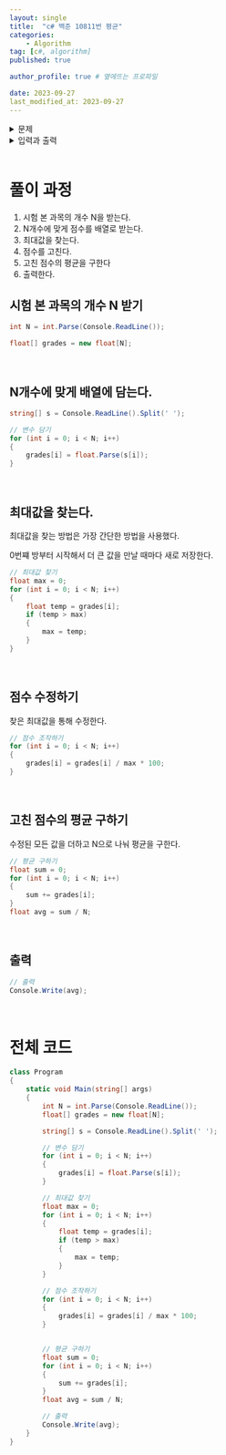 ```yaml
---
layout: single
title:  "c# 백준 10811번 평균"
categories: 
    - Algorithm
tag: [c#, algorithm]
published: true

author_profile: true # 옆에뜨는 프로파일

date: 2023-09-27
last_modified_at: 2023-09-27
---
```


<details>
<summary>문제</summary>
<div markdown="1"> 

세준이는 기말고사를 망쳤다. 세준이는 점수를 조작해서 집에 가져가기로 했다. 일단 세준이는 `자기 점수 중에 최댓값`을 골랐다. 이 값을 `M`이라고 한다. 그리고 나서 `모든 점수를 점수/M*100`으로 고쳤다.

예를 들어, 세준이의 최고점이 70이고, 수학점수가 50이었으면 수학점수는 50/70*100이 되어 71.43점이 된다.

세준이의 성적을 위의 방법대로 새로 계산했을 때, `새로운 평균을 구하`는 프로그램을 작성하시오.
</div>
</details>

<details>
<summary>입력과 출력</summary>
<div markdown="1">   
첫째 줄에 시험 본 과목의 개수 N이 주어진다. 이 값은 1000보다 작거나 같다. 둘째 줄에 세준이의 현재 성적이 주어진다. 이 값은 100보다 작거나 같은 음이 아닌 정수이고, 적어도 하나의 값은 0보다 크다.


출력은 다음과 같다.

`첫째 줄에 새로운 평균을 출력한다. 실제 정답과 출력값의 절대오차 또는 상대오차가 10-2 이하이면 정답이다.`
</div>
</details>

<br>

# 풀이 과정
1. 시험 본 과목의 개수 N을 받는다.
2. N개수에 맞게 점수를 배열로 받는다.
3. 최대값을 찾는다.
4. 점수를 고친다.
5. 고친 점수의 평균을 구한다
6. 출력한다.


## 시험 본 과목의 개수 N 받기

```c#
int N = int.Parse(Console.ReadLine());

float[] grades = new float[N];
```

<br>

## N개수에 맞게 배열에 담는다.

```c#
string[] s = Console.ReadLine().Split(' ');

// 변수 담기
for (int i = 0; i < N; i++)
{
    grades[i] = float.Parse(s[i]);
}
```

<br>

## 최대값을 찾는다.

최대값을 찾는 방법은 가장 간단한 방법을 사용했다.

0번쨰 방부터 시작해서 더 큰 값을 만날 때마다 새로 저장한다.

```c#
// 최대값 찾기
float max = 0;
for (int i = 0; i < N; i++)
{
    float temp = grades[i];
    if (temp > max)
    {
        max = temp;
    }
}
```

<br>

## 점수 수정하기

찾은 최대값을 통해 수정한다.

```c#
// 점수 조작하기
for (int i = 0; i < N; i++)
{
    grades[i] = grades[i] / max * 100;
}
```

<br>


## 고친 점수의 평균 구하기

수정된 모든 값을 더하고 N으로 나눠 평균을 구한다.

```c#
// 평균 구하기
float sum = 0;
for (int i = 0; i < N; i++)
{
    sum += grades[i];
}
float avg = sum / N;
```

<br>


## 출력

```c#
// 출력
Console.Write(avg);
```

<br>


# 전체 코드

```c#
class Program
{
    static void Main(string[] args)
    {
        int N = int.Parse(Console.ReadLine());
        float[] grades = new float[N];

        string[] s = Console.ReadLine().Split(' ');

        // 변수 담기
        for (int i = 0; i < N; i++)
        {
            grades[i] = float.Parse(s[i]);
        }

        // 최대값 찾기
        float max = 0;
        for (int i = 0; i < N; i++)
        {
            float temp = grades[i];
            if (temp > max)
            {
                max = temp;
            }
        }

        // 점수 조작하기
        for (int i = 0; i < N; i++)
        {
            grades[i] = grades[i] / max * 100;
        }


        // 평균 구하기
        float sum = 0;
        for (int i = 0; i < N; i++)
        {
            sum += grades[i];
        }
        float avg = sum / N;

        // 출력
        Console.Write(avg);
    }
}
```